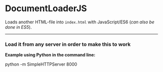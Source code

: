# DocumentLoaderJS
Loads another HTML-file into `index.html` with JavaScript/ES6 (_can also be done in ES5_).

---

### Load it from any server in order to make this to work

**Example using Python in the command line:**

python -m SimpleHTTPServer 8000

